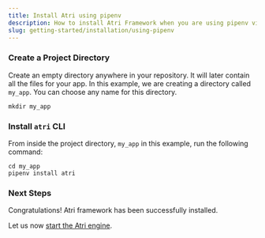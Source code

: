 ```yaml
---
title: Install Atri using pipenv
description: How to install Atri Framework when you are using pipenv virtual environment
slug: getting-started/installation/using-pipenv
---
```

### Create a Project Directory

Create an empty directory anywhere in your repository. It will later contain all the files for your app. In this example, we are creating a directory called `my_app`. You can choose any name for this directory.

```
mkdir my_app
```

### Install `atri` CLI

From inside the project directory, `my_app` in this example, run the following command:

```
cd my_app
pipenv install atri
```

### Next Steps

Congratulations! Atri framework has been successfully installed. 

Let us now [start the Atri engine](/docs/start-engine.md). 